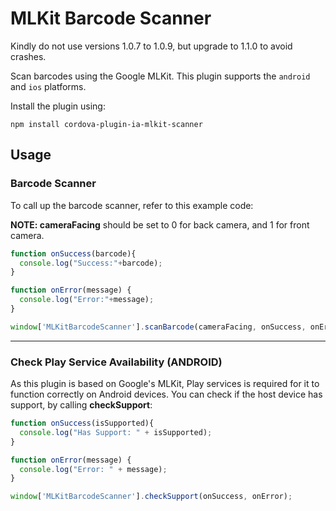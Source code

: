 MLKit Barcode Scanner
=======================

Kindly do not use versions 1.0.7 to 1.0.9, but upgrade to 1.1.0 to avoid crashes.

Scan barcodes using the Google MLKit. This plugin supports the `android` and `ios` platforms.

Install the plugin using:
``` 
npm install cordova-plugin-ia-mlkit-scanner
```

## Usage

### Barcode Scanner
To call up the barcode scanner, refer to this example code:

__NOTE: cameraFacing__ should be set to 0 for back camera, and 1 for front camera.

``` javascript
function onSuccess(barcode){
  console.log("Success:"+barcode);
}

function onError(message) {
  console.log("Error:"+message);
}

window['MLKitBarcodeScanner'].scanBarcode(cameraFacing, onSuccess, onError);
```

---
### Check Play Service Availability (ANDROID)
As this plugin is based on Google's MLKit, Play services is required for it to function correctly on Android devices. You can check if the host device has support, by calling __checkSupport__:

``` javascript
function onSuccess(isSupported){
  console.log("Has Support: " + isSupported);
}

function onError(message) {
  console.log("Error: " + message);
}

window['MLKitBarcodeScanner'].checkSupport(onSuccess, onError);
```
